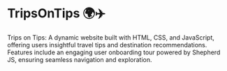 # TripsOnTips 🌍✈️
 Trips on Tips: A dynamic website built with HTML, CSS, and JavaScript, offering users insightful travel tips and destination recommendations. Features include an engaging user onboarding tour powered by Shepherd JS, ensuring seamless navigation and exploration.
